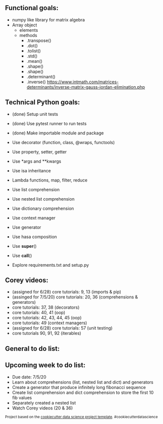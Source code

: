 ## Functional goals:
- numpy like library for matrix algebra
- Array object
    - elements
    - methods
        - .transpose()
        - .dot()
        - .tolist()
        - .std()
        - .mean()
        - .shape()
        - .shape()
        - .determinant()
        - .inverse() https://www.intmath.com/matrices-determinants/inverse-matrix-gauss-jordan-elimination.php

## Technical Python goals:
- (done) Setup unit tests
- (done) Use pytest runner to run tests
- (done) Make importable module and package

- Use decorator (function, class, @wraps, functools)
- Use property, setter, getter
- Use *args and **kwargs
- Use isa inheritance
- Lambda functions, map, filter, reduce
- Use list comprehension
- Use nested list comprehension
- Use dictionary comprehension
- Use context manager
- Use generator
- Use hasa composition
- Use __super__()
- Use __call__()
- Explore requirements.txt and setup.py

## Corey videos:
- (assigned for 6/28) core tutorials: 9, 13  (imports & pip)
- (assinged for 7/5/20)  core tutorials:  20, 36 (comprehensions & generators)
- core tutorials:  37, 38 (decorators)
- core tutorials:  40, 41 (oop)
- core tutorials:  42, 43, 44, 45 (oop)
- core tutorials:  49 (context managers)
- (assigned for 6/28) core tutorials:  57 (unit testing)
- core tutorials 90, 91, 92 (iterables)

## General to do list:

## Upcoming week to do list:
- Due date:  7/5/20
- Learn about comprehensions (list, nested list and dict) and generators
- Create a generator that produce infinitely long fibonacci sequence
- Create list comprehension and dict comprehension to store the first 10 fib values
- Separately created a nested list
- Watch Corey videos (20 & 36)

<p><small>Project based on the <a target="_blank" href="https://drivendata.github.io/cookiecutter-data-science/">cookiecutter data science project template</a>. #cookiecutterdatascience</small></p>
